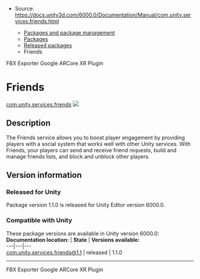 * Source: https://docs.unity3d.com/6000.0/Documentation/Manual/com.unity.services.friends.html

  * [Packages and package management](https://docs.unity3d.com/6000.0/Documentation/Manual/PackagesList.html)
  * [Packages](https://docs.unity3d.com/6000.0/Documentation/Manual/Packages-all.html)
  * [Released packages](https://docs.unity3d.com/6000.0/Documentation/Manual/pack-safe.html)
  * Friends 


[](https://docs.unity3d.com/6000.0/Documentation/Manual/com.unity.formats.fbx.html)
FBX Exporter 
[](https://docs.unity3d.com/6000.0/Documentation/Manual/com.unity.xr.arcore.html)
Google ARCore XR Plugin 
# Friends
[com.unity.services.friends](https://docs.unity.com/friends/) ![](https://docs.unity3d.com/6000.0/Documentation/uploads/Main/iconRel.png)
## Description
The Friends service allows you to boost player engagement by providing players with a social system that works well with other Unity services. With Friends, your players can send and receive friend requests, build and manage friends lists, and block and unblock other players. 
## Version information
### Released for Unity
Package version 1.1.0 is released for Unity Editor version 6000.0.
### Compatible with Unity
These package versions are available in Unity version 6000.0:
**Documentation location:** | **State** | **Versions available:**  
---|---|---  
[com.unity.services.friends@1.1](https://docs.unity.com/friends/) | released | 1.1.0  
* * *
[](https://docs.unity3d.com/6000.0/Documentation/Manual/com.unity.formats.fbx.html)
FBX Exporter 
[](https://docs.unity3d.com/6000.0/Documentation/Manual/com.unity.xr.arcore.html)
Google ARCore XR Plugin 
